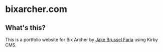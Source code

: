 # bixarcher.com

## What's this?
This is a portfolio website for Bix Archer by [Jake Brussel Faria](https://www.jakebf.com) using Kirby CMS.
